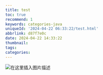 ```yaml
---
title: test
toc: true
recommend: 1
keywords: categories-java
uniqueId: '2024-04-22 06:33:22/test.html'
abbrlink: d87f7e0c
date: 2024-04-22 14:33:22
thumbnail:
tags:
categories:
---
```



![在这里插入图片描述](644861-20240324232316058-1755743616.gif)

